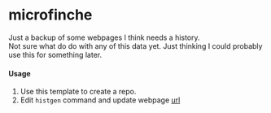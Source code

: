 # microfinche

Just a backup of some webpages I think needs a history.\
Not sure what do do with any of this data yet. Just thinking I could probably use this for something later.

#### Usage

1. Use this template to create a repo.
2. Edit `histgen` command and update webpage [url](https://github.com/microfiche/template/blob/master/histgen#L5)
